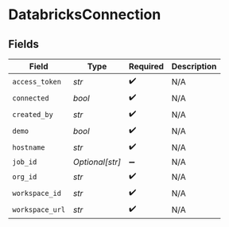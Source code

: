 # DatabricksConnection


## Fields

| Field              | Type               | Required           | Description        |
| ------------------ | ------------------ | ------------------ | ------------------ |
| `access_token`     | *str*              | :heavy_check_mark: | N/A                |
| `connected`        | *bool*             | :heavy_check_mark: | N/A                |
| `created_by`       | *str*              | :heavy_check_mark: | N/A                |
| `demo`             | *bool*             | :heavy_check_mark: | N/A                |
| `hostname`         | *str*              | :heavy_check_mark: | N/A                |
| `job_id`           | *Optional[str]*    | :heavy_minus_sign: | N/A                |
| `org_id`           | *str*              | :heavy_check_mark: | N/A                |
| `workspace_id`     | *str*              | :heavy_check_mark: | N/A                |
| `workspace_url`    | *str*              | :heavy_check_mark: | N/A                |